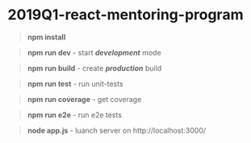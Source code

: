 # 2019Q1-react-mentoring-program

> **npm install**

> **npm run dev** - start ***development*** mode

> **npm run build** - create ***production*** build

> **npm run test** - run unit-tests

> **npm run coverage** - get coverage 

> **npm run e2e** - run e2e tests

> **node app.js** - luanch server on  http://localhost:3000/